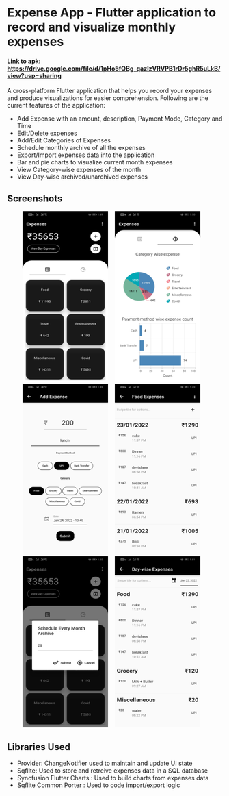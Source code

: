# Expense App - Flutter application to record and visualize monthly expenses

#### Link to apk: https://drive.google.com/file/d/1pHo5fQBg_qazIzVRVPB1rDr5ghR5uLkB/view?usp=sharing

A cross-platform Flutter application that helps you record your expenses and produce visualizations for easier comprehension. Following are the current features of the application:
- Add Expense with an amount, description, Payment Mode, Category and Time
- Edit/Delete expenses
- Add/Edit Categories of Expenses
- Schedule monthly archive of all the expenses
- Export/Import expenses data into the application
- Bar and pie charts to visualize current month expenses
- View Category-wise expenses of the month
- View Day-wise archived/unarchived expenses

## Screenshots
<p align="center">
  <img width="200" height="400" src="Pictures/1.jpg">&nbsp;&nbsp;&nbsp;&nbsp;<img src="Pictures/2.jpg" width="200" height="400">&nbsp;&nbsp;&nbsp;&nbsp;<img src="Pictures/3.jpg" width="200" height="400">&nbsp;&nbsp;&nbsp;&nbsp;<img src="Pictures/4.jpg" width="200" height="400">&nbsp;&nbsp;&nbsp;&nbsp;<img src="Pictures/5.jpg" width="200" height="400">&nbsp;&nbsp;&nbsp;&nbsp;<img src="Pictures/6.jpg" width="200" height="400">&nbsp;&nbsp;&nbsp;&nbsp;
</p>



## Libraries Used
- Provider: ChangeNotifier used to maintain and update UI state
- Sqflite: Used to store and retreive expenses data in a SQL database
- Syncfusion Flutter Charts : Used to build charts from expenses data
- Sqflite Common Porter : Used to code import/export logic   
